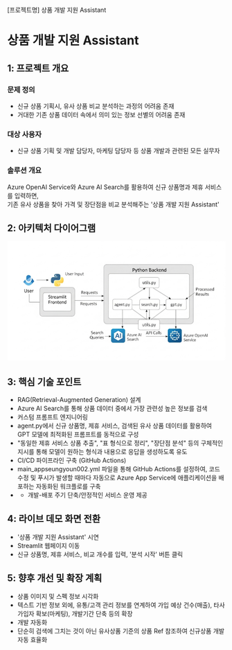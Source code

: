 # 
<html>
<body>

[프로젝트명]
상품 개발 지원 Assistant
# 상품 개발 지원 Assistant

## 1: 프로젝트 개요

### 문제 정의
- 신규 상품 기획시, 유사 상품 비교 분석하는 과정의 어려움 존재  
- 거대한 기존 상품 데이터 속에서 의미 있는 정보 선별의 어려움 존재

### 대상 사용자
- 신규 상품 기획 및 개발 담당자, 마케팅 담당자 등 상품 개발과 관련된 모든 실무자

### 솔루션 개요
Azure OpenAI Service와 Azure AI Search를 활용하여 신규 상품명과 제휴 서비스를 입력하면,  
기존 유사 상품을 찾아 가격 및 장단점을 비교 분석해주는 '상품 개발 지원 Assistant'

## 2: 아키텍처 다이어그램
![alt text](image.png)

## 3: 핵심 기술 포인트
- RAG(Retrieval-Augmented Generation) 설계  
- Azure AI Search를 통해 상품 데이터 중에서 가장 관련성 높은 정보를 검색  
- 커스텀 프롬프트 엔지니어링  
- agent.py에서 신규 상품명, 제휴 서비스, 검색된 유사 상품 데이터를 활용하여 GPT 모델에 최적화된 프롬프트를 동적으로 구성  
- "동일한 제휴 서비스 상품 추출", "표 형식으로 정리", "장단점 분석" 등의 구체적인 지시를 통해 모델이 원하는 형식과 내용으로 응답을 생성하도록 유도  
- CI/CD 파이프라인 구축 (GitHub Actions)  
- main_appseungyoun002.yml 파일을 통해 GitHub Actions를 설정하여, 코드 수정 및 푸시가 발생할 때마다 자동으로 Azure App Service에 애플리케이션을 배포하는 자동화된 워크플로를 구축  
- * 개발-배포 주기 단축/안정적인 서비스 운영 제공

## 4: 라이브 데모 화면 전환
- '상품 개발 지원 Assistant' 시연  
- Streamlit 웹페이지 이동  
- 신규 상품명, 제휴 서비스, 비교 개수를 입력, '분석 시작' 버튼 클릭

## 5: 향후 개선 및 확장 계획
- 상품 이미지 및 스펙 정보 시각화  
- 텍스트 기반 정보 외에, 유통/고객 관리 정보를 연계하여 가입 예상 건수(매출), 타사 가입자 확보(마케팅), 개발기간 단축 등의 확장  
- 개발 자동화  
- 단순히 검색에 그치는 것이 아닌 유사상품 기준의 상품 Ref 참조하여 신규상품 개발 자동 효율화

</body>
</html>

